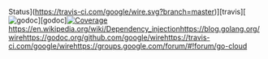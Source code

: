 Status](https://travis-ci.com/google/wire.svg?branch=master)][travis][![godoc](https://godoc.org/github.com/google/wire?status.svg)][godoc][![Coverage](https://codecov.io/gh/google/wire/branch/master/graph/badge.svg)](https://codecov.io/gh/google/wire)https://en.wikipedia.org/wiki/Dependency_injectionhttps://blog.golang.org/wirehttps://godoc.org/github.com/google/wirehttps://travis-ci.com/google/wirehttps://groups.google.com/forum/#!forum/go-cloud
